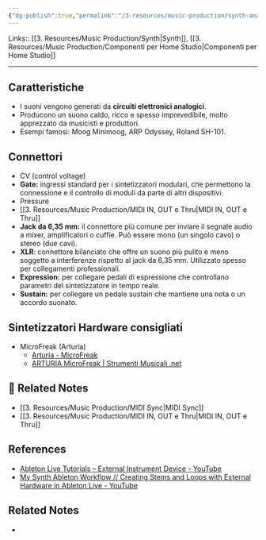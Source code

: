 ```yaml
---
{"dg-publish":true,"permalink":"/3-resources/music-production/synth-analog/","tags":["type/note"]}
---
```


Links:: [[3. Resources/Music Production/Synth\|Synth]], [[3. Resources/Music Production/Componenti per Home Studio\|Componenti per Home Studio]]

---

## Caratteristiche

- I suoni vengono generati da **circuiti elettronici analogici**.
- Producono un suono caldo, ricco e spesso imprevedibile, molto apprezzato da musicisti e produttori.
- Esempi famosi: Moog Minimoog, ARP Odyssey, Roland SH-101.


## Connettori

- CV (control voltage)
- **Gate:** ingressi standard per i sintetizzatori modulari, che permettono la connessione e il controllo di moduli da parte di altri dispositivi.
- Pressure
- [[3. Resources/Music Production/MIDI IN, OUT e Thru\|MIDI IN, OUT e Thru]]
- **Jack da 6,35 mm:** il connettore più comune per inviare il segnale audio a mixer, amplificatori o cuffie. Può essere mono (un singolo cavo) o stereo (due cavi).
- **XLR**: connettore bilanciato che offre un suono più pulito e meno soggetto a interferenze rispetto al jack da 6,35 mm. Utilizzato spesso per collegamenti professionali.
- **Expression:** per collegare pedali di espressione che controllano parametri del sintetizzatore in tempo reale.
- **Sustain:** per collegare un pedale sustain che mantiene una nota o un accordo suonato.



## Sintetizzatori Hardware consigliati

- MicroFreak (Arturia)
	- [Arturia - MicroFreak](https://www.arturia.com/products/hardware-synths/microfreak/overview)
	- [ARTURIA MicroFreak | Strumenti Musicali .net](https://strumentimusicali.net/product_info.php/products_id/85125/arturia-microfreak.html)



## 🔗 Related Notes

- [[3. Resources/Music Production/MIDI Sync\|MIDI Sync]]
- [[3. Resources/Music Production/MIDI IN, OUT e Thru\|MIDI IN, OUT e Thru]]



## References

- [Ableton Live Tutorials – External Instrument Device - YouTube](https://www.youtube.com/watch?v=2ONL4ZWgy7E)
- [My Synth Ableton Workflow // Creating Stems and Loops with External Hardware in Ableton Live - YouTube](https://www.youtube.com/watch?v=CL7we4AOWRc)


## Related Notes

- 




